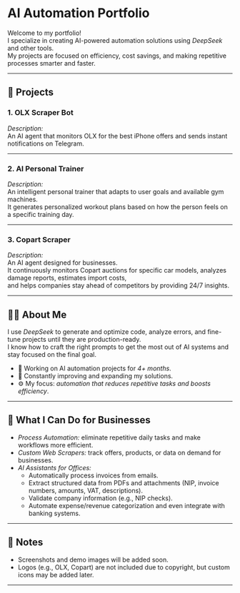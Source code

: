 # AI Automation Portfolio

Welcome to my portfolio!  
I specialize in creating AI-powered automation solutions using *DeepSeek* and other tools.  
My projects are focused on efficiency, cost savings, and making repetitive processes smarter and faster.  

---

## 📂 Projects

### 1. OLX Scraper Bot
*Description:*  
An AI agent that monitors OLX for the best iPhone offers and sends instant notifications on Telegram.

---

### 2. AI Personal Trainer
*Description:*  
An intelligent personal trainer that adapts to user goals and available gym machines.  
It generates personalized workout plans based on how the person feels on a specific training day.

---

### 3. Copart Scraper
*Description:*  
An AI agent designed for businesses.  
It continuously monitors Copart auctions for specific car models, analyzes damage reports, estimates import costs,  
and helps companies stay ahead of competitors by providing 24/7 insights.

---

## 🧑‍💻 About Me
I use *DeepSeek* to generate and optimize code, analyze errors, and fine-tune projects until they are production-ready.  
I know how to craft the right prompts to get the most out of AI systems and stay focused on the final goal.  

- 🔧 Working on AI automation projects for *4+ months*.  
- 🚀 Constantly improving and expanding my solutions.  
- ⚙️ My focus: *automation that reduces repetitive tasks and boosts efficiency*.

---

## 🔨 What I Can Do for Businesses
- *Process Automation:* eliminate repetitive daily tasks and make workflows more efficient.  
- *Custom Web Scrapers:* track offers, products, or data on demand for businesses.  
- *AI Assistants for Offices:*  
  - Automatically process invoices from emails.  
  - Extract structured data from PDFs and attachments (NIP, invoice numbers, amounts, VAT, descriptions).  
  - Validate company information (e.g., NIP checks).  
  - Automate expense/revenue categorization and even integrate with banking systems.  

---

## 📌 Notes
- Screenshots and demo images will be added soon.  
- Logos (e.g., OLX, Copart) are not included due to copyright, but custom icons may be added later.  

---
